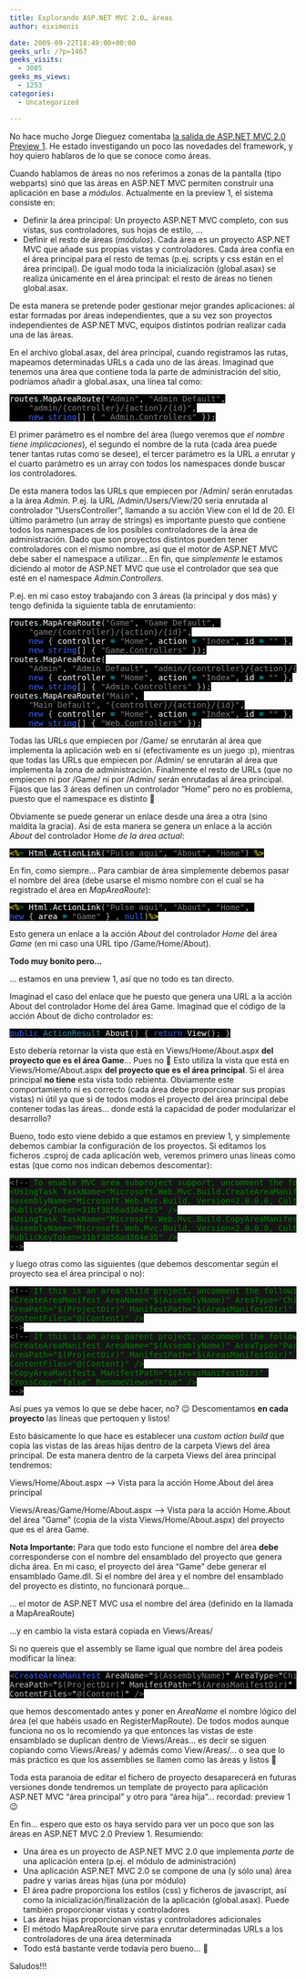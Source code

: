 ```yaml
---
title: Explorando ASP.NET MVC 2.0… áreas
author: eiximenis

date: 2009-09-22T18:49:00+00:00
geeks_url: /?p=1467
geeks_visits:
  - 3085
geeks_ms_views:
  - 1253
categories:
  - Uncategorized

---
```

No hace mucho Jorge Dieguez comentaba [la salida de ASP.NET MVC 2.0 Preview 1][1]. He estado investigando un poco las novedades del framework, y hoy quiero hablaros de lo que se conoce como áreas.

Cuando hablamos de áreas no nos referimos a zonas de la pantalla (tipo webparts) sinó que las áreas en ASP.NET MVC permiten construir una aplicación en base a _módulos_. Actualmente en la preview 1, el sistema consiste en:

  * Definir la área principal: Un proyecto ASP.NET MVC completo, con sus vistas, sus controladores, sus hojas de estilo, ...
  * Definir el resto de áreas (_módulos_). Cada área es un proyecto ASP.NET MVC que añade sus propias vistas y controladores. Cada área confía en el área principal para el resto de temas (p.ej. scripts y css están en el área principal). De igual modo toda la inicialización (global.asax) se realiza únicamente en el área principal: el resto de áreas no tienen global.asax.

De esta manera se pretende poder gestionar mejor grandes aplicaciones: al estar formadas por áreas independientes, que a su vez son proyectos independientes de ASP.NET MVC, equipos distintos podrían realizar cada una de las áreas.

En el archivo global.asax, del área principal, cuando registramos las rutas, mapeamos determinadas URLs a cada uno de las áreas. Imaginad que tenemos una área que contiene toda la parte de administración del sitio, podríamos añadir a global.asax, una línea tal como:

<pre class="code"><span style="background: black; color: white">routes</span><span style="background: black; color: cyan">.</span><span style="background: black; color: white">MapAreaRoute</span><span style="background: black; color: silver">(</span><span style="background: black; color: gray">"Admin"</span><span style="background: black; color: silver">, </span><span style="background: black; color: gray">"Admin_Default"</span><span style="background: black; color: silver">,
    </span><span style="background: black; color: gray">"admin/{controller}/{action}/{id}"</span><span style="background: black; color: silver">,
    </span><span style="background: black; color: #3e60fd">new string</span><span style="background: black; color: silver">[] { </span><span style="background: black; color: gray">" Admin.Controllers" </span><span style="background: black; color: silver">});</span></pre>

[][2][][2]

El primer parámetro es el nombre del área (luego veremos que _el nombre tiene implicaciones_), el segundo el nombre de la ruta (cada área puede tener tantas rutas como se desee), el tercer parámetro es la URL a enrutar y el cuarto parámetro es un array con todos los namespaces donde buscar los controladores.

De esta manera todos las URLs que empiecen por /Admin/ serán enrutadas a la área _Admin_. P.ej. la URL /Admin/Users/View/20 sería enrutada al controlador &ldquo;UsersController&rdquo;, llamando a su acción View con el Id de 20. El último parámetro (un array de strings) es importante puesto que contiene todos los namespaces de los posibles controladores de la área de administración. Dado que son proyectos distintos pueden tener controladores con el mismo nombre, así que el motor de ASP.NET MVC debe saber el namespace a utilizar... En fin, que _simplemente_ le estamos diciendo al motor de ASP.NET MVC que use el controlador que sea que esté en el namespace _Admin.Controllers_.

P.ej. en mi caso estoy trabajando con 3 áreas (la principal y dos más) y tengo definida la siguiente tabla de enrutamiento:

<pre class="code"><span style="background: black; color: white">routes</span><span style="background: black; color: cyan">.</span><span style="background: black; color: white">MapAreaRoute</span><span style="background: black; color: silver">(</span><span style="background: black; color: gray">"Game"</span><span style="background: black; color: silver">, </span><span style="background: black; color: gray">"Game_Default"</span><span style="background: black; color: silver">, <br />    </span><span style="background: black; color: gray">"game/{controller}/{action}/{id}"</span><span style="background: black; color: silver">,
    </span><span style="background: black; color: #3e60fd">new </span><span style="background: black; color: silver">{ </span><span style="background: black; color: white">controller </span><span style="background: black; color: cyan">= </span><span style="background: black; color: gray">"Home"</span><span style="background: black; color: silver">, </span><span style="background: black; color: white">action </span><span style="background: black; color: cyan">= </span><span style="background: black; color: gray">"Index"</span><span style="background: black; color: silver">, </span><span style="background: black; color: white">id </span><span style="background: black; color: cyan">= </span><span style="background: black; color: gray">"" </span><span style="background: black; color: silver">},
    </span><span style="background: black; color: #3e60fd">new string</span><span style="background: black; color: silver">[] { </span><span style="background: black; color: gray">"Game.Controllers" </span><span style="background: black; color: silver">});
</span><span style="background: black; color: white">routes</span><span style="background: black; color: cyan">.</span><span style="background: black; color: white">MapAreaRoute</span><span style="background: black; color: silver">(<br />    </span><span style="background: black; color: gray">"Admin"</span><span style="background: black; color: silver">, </span><span style="background: black; color: gray">"Admin_Default"</span><span style="background: black; color: silver">, </span><span style="background: black; color: gray">"admin/{controller}/{action}/{id}"</span><span style="background: black; color: silver">,
    </span><span style="background: black; color: #3e60fd">new </span><span style="background: black; color: silver">{ </span><span style="background: black; color: white">controller </span><span style="background: black; color: cyan">= </span><span style="background: black; color: gray">"Home"</span><span style="background: black; color: silver">, </span><span style="background: black; color: white">action </span><span style="background: black; color: cyan">= </span><span style="background: black; color: gray">"Index"</span><span style="background: black; color: silver">, </span><span style="background: black; color: white">id </span><span style="background: black; color: cyan">= </span><span style="background: black; color: gray">"" </span><span style="background: black; color: silver">},
    </span><span style="background: black; color: #3e60fd">new string</span><span style="background: black; color: silver">[] { </span><span style="background: black; color: gray">"Admin.Controllers" </span><span style="background: black; color: silver">});
</span><span style="background: black; color: white">routes</span><span style="background: black; color: cyan">.</span><span style="background: black; color: white">MapAreaRoute</span><span style="background: black; color: silver">(</span><span style="background: black; color: gray">"Main"</span><span style="background: black; color: silver">, <br />    </span><span style="background: black; color: gray">"Main_Default"</span><span style="background: black; color: silver">, </span><span style="background: black; color: gray">"{controller}/{action}/{id}"</span><span style="background: black; color: silver">,
    </span><span style="background: black; color: #3e60fd">new </span><span style="background: black; color: silver">{ </span><span style="background: black; color: white">controller </span><span style="background: black; color: cyan">= </span><span style="background: black; color: gray">"Home"</span><span style="background: black; color: silver">, </span><span style="background: black; color: white">action </span><span style="background: black; color: cyan">= </span><span style="background: black; color: gray">"Index"</span><span style="background: black; color: silver">, </span><span style="background: black; color: white">id </span><span style="background: black; color: cyan">= </span><span style="background: black; color: gray">"" </span><span style="background: black; color: silver">},
    </span><span style="background: black; color: #3e60fd">new string</span><span style="background: black; color: silver">[] { </span><span style="background: black; color: gray">"Web.Controllers" </span><span style="background: black; color: silver">});</span></pre>

[][2][][2]

Todas las URLs que empiecen por /Game/ se enrutarán al área que implementa la aplicación web en sí (efectivamente es un juego :p), mientras que todas las URLs que empiecen por /Admin/ se enrutarán al área que implementa la zona de administración. Finalmente el resto de URLs (que no empiecen ni por /Game/ ni por /Admin/ serán enrutadas al área principal. Fijaos que las 3 áreas definen un controlador &ldquo;Home&rdquo; pero no es problema, puesto que el namespace es distinto 🙂

Obviamente se puede generar un enlace desde una área a otra (sino maldita la gracia). Así de esta manera se genera un enlace a la acción _About_ del controlador Home _de la área actual_:

<pre class="code"><span style="background: black; color: yellow">&lt;%</span><span style="background: black; color: teal">= </span><span style="background: black; color: white">Html</span><span style="background: black; color: cyan">.</span><span style="background: black; color: white">ActionLink</span><span style="background: black; color: silver">(</span><span style="background: black; color: gray">"Pulse aquí"</span><span style="background: black; color: silver">, </span><span style="background: black; color: gray">"About"</span><span style="background: black; color: silver">, </span><span style="background: black; color: gray">"Home"</span><span style="background: black; color: silver">) </span><span style="background: black; color: yellow">%&gt;</span></pre>

[][2]

En fin, como siempre... Para cambiar de área simplemente debemos pasar el nombre del área (debe usarse el mismo nombre con el cual se ha registrado el área en _MapAreaRoute_):

<pre class="code"><span style="background: black; color: yellow">&lt;%</span><span style="background: black; color: teal">= </span><span style="background: black; color: white">Html</span><span style="background: black; color: cyan">.</span><span style="background: black; color: white">ActionLink</span><span style="background: black; color: silver">(</span><span style="background: black; color: gray">"Pulse aquí"</span><span style="background: black; color: silver">, </span><span style="background: black; color: gray">"About"</span><span style="background: black; color: silver">, </span><span style="background: black; color: gray">"Home"</span><span style="background: black; color: silver">, <br /></span><span style="background: black; color: #3e60fd">new </span><span style="background: black; color: silver">{ </span><span style="background: black; color: white">area </span><span style="background: black; color: cyan">= </span><span style="background: black; color: gray">"Game" </span><span style="background: black; color: silver">} , </span><span style="background: black; color: #3e60fd">null</span><span style="background: black; color: silver">)</span><span style="background: black; color: yellow">%&gt;</span></pre>

[][2]

Esto genera un enlace a la acción _About_ del controlador _Home_ del área _Game_ (en mi caso una URL tipo /Game/Home/About).

**Todo muy bonito pero...**

... estamos en una preview 1, así que no todo es tan directo.

Imaginad el caso del enlace que he puesto que genera una URL a la acción About del controlador Home del área Game. Imaginad que el código de la acción About de dicho controlador es:

<pre class="code"><span style="background: black; color: #3e60fd">public </span><span style="background: black; color: #2b91af">ActionResult </span><span style="background: black; color: white">About</span><span style="background: black; color: silver">() { </span><span style="background: black; color: #3e60fd">return </span><span style="background: black; color: white">View</span><span style="background: black; color: silver">(); }</span></pre>

[][2]

Esto debería retornar la vista que est&agrave; en Views/Home/About.aspx **del proyecto que es el área Game**... Pues no 🙁 Esto utiliza la vista que está en Views/Home/About.aspx **del proyecto que es el área principal**. Si el área principal **no tiene** esta vista todo rebienta. Obviamente este comportamiento ni es correcto (cada área debe proporcionar sus propias vistas) ni útil ya que si de todos modos el proyecto del área principal debe contener todas las áreas... donde está la capacidad de poder modularizar el desarrollo?

Bueno, todo esto viene debido a que estamos en preview 1, y simplemente debemos cambiar la configuración de los proyectos. Si editamos los ficheros .csproj de cada aplicación web, veremos primero unas líneas como estas (que como nos indican debemos descomentar):

<pre class="code"><span style="background: black; color: gray">&lt;!--</span><span style="background: #151515; color: green"> To enable MVC area subproject support, uncomment the following two lines:
&lt;UsingTask TaskName="Microsoft.Web.Mvc.Build.CreateAreaManifest" <br />AssemblyName="Microsoft.Web.Mvc.Build, Version=2.0.0.0, Culture=neutral, <br /></span><span style="background: #151515; color: green">PublicKeyToken=31bf3856ad364e35" /&gt;
&lt;UsingTask TaskName="Microsoft.Web.Mvc.Build.CopyAreaManifests" <br />AssemblyName="Microsoft.Web.Mvc.Build, Version=2.0.0.0, Culture=neutral, <br />PublicKeyToken=31bf3856ad364e35" /&gt;
</span><span style="background: black; color: gray">--&gt;</span></pre>

[][2]

y luego otras como las siguientes (que debemos descomentar según el proyecto sea el área principal o no):

<pre class="code"><span style="background: black; color: gray">&lt;!--</span><span style="background: #151515; color: green"> If this is an area child project, uncomment the following line:
&lt;CreateAreaManifest AreaName="$(AssemblyName)" AreaType="Child" <br />AreaPath="$(ProjectDir)" ManifestPath="$(AreasManifestDir)" <br />ContentFiles="@(Content)" /&gt;
</span><span style="background: black; color: gray">--&gt;
&lt;!--</span><span style="background: #151515; color: green"> If this is an area parent project, uncomment the following lines:
&lt;CreateAreaManifest AreaName="$(AssemblyName)" AreaType="Parent" <br />AreaPath="$(ProjectDir)" ManifestPath="$(AreasManifestDir)" <br />ContentFiles="@(Content)" /&gt;
</span><span style="background: #151515; color: green">&lt;CopyAreaManifests ManifestPath="$(AreasManifestDir)" <br />CrossCopy="false" RenameViews="true" /&gt;
</span><span style="background: black; color: gray">--&gt;</span></pre>

[][2]

Así pues ya vemos lo que se debe hacer, no? 😉 Descomentamos **en cada proyecto** las líneas que pertoquen y listos!

Esto básicamente lo que hace es establecer una _custom action build_ que copia las vistas de las áreas hijas dentro de la carpeta Views del área principal. De esta manera dentro de la carpeta Views del área principal tendremos:

Views/Home/About.aspx &ndash;> Vista para la acción Home.About del área principal

Views/Areas/Game/Home/About.aspx &ndash;> Vista para la acción Home.About del área &ldquo;Game&rdquo; (copia de la vista Views/Home/About.aspx) del proyecto que es el área Game.

**Nota Importante:** Para que todo esto funcione el nombre del área **debe** corresponderse con el nombre del ensamblado del proyecto que genera dicha área. En mi caso, el proyecto del área &ldquo;Game&rdquo; debe generar el ensamblado Game.dll. Si el nombre del área y el nombre del ensamblado del proyecto es distinto, no funcionará porque...

... el motor de ASP.NET MVC usa el nombre del área (definido en la llamada a MapAreaRoute) 

...y en cambio la vista estará copiada en Views/Areas/<NombreAssembly>

Si no quereis que el assembly se llame igual que nombre del área podeis modificar la línea:

<pre class="code"><span style="background: black; color: gray">&lt;</span><span style="background: black; color: #3e60fd">CreateAreaManifest </span><span style="background: black; color: silver">AreaName</span><span style="background: black; color: gray">=</span><span style="background: black; color: white">"</span><span style="background: black; color: gray">$(AssemblyName)</span><span style="background: black; color: white">" </span><span style="background: black; color: silver">AreaType</span><span style="background: black; color: gray">=</span><span style="background: black; color: white">"</span><span style="background: black; color: gray">Child</span><span style="background: black; color: white">" <br /></span><span style="background: black; color: silver">AreaPath</span><span style="background: black; color: gray">=</span><span style="background: black; color: white">"</span><span style="background: black; color: gray">$(ProjectDir)</span><span style="background: black; color: white">" </span><span style="background: black; color: silver">ManifestPath</span><span style="background: black; color: gray">=</span><span style="background: black; color: white">"</span><span style="background: black; color: gray">$(AreasManifestDir)</span><span style="background: black; color: white">" <br /></span><span style="background: black; color: silver">ContentFiles</span><span style="background: black; color: gray">=</span><span style="background: black; color: white">"</span><span style="background: black; color: gray">@(Content)</span><span style="background: black; color: white">" </span><span style="background: black; color: gray">/&gt;</span></pre>

[][2]

que hemos descomentado antes y poner en _AreaName_ el nombre lógico del área (el que habéis usado en RegisterMapRoute). De todos modos aunque funciona no os lo recomiendo ya que entonces las vistas de este ensamblado se duplican dentro de Views/Areas... es decir se siguen copiando como Views/Areas/<NombreAssembly> y además como View/Areas/<NuestoNombreDeArea>... o sea que lo más práctico es que los assemblies se llamen como las áreas y listos 🙂

Toda esta paranoia de editar el fichero de proyecto desaparecerá en futuras versiones donde tendremos un template de proyecto para aplicación ASP.NET MVC &ldquo;área principal&rdquo; y otro para &ldquo;área hija&rdquo;... recordad: preview 1 😉

En fin... espero que esto os haya servido para ver un poco que son las áreas en ASP.NET MVC 2.0 Preview 1. Resumiendo:

  * Una área es un proyecto de ASP.NET MVC 2.0 que implementa _parte_ de una aplicación entera (p.ej. el módulo de administración)
  * Una aplicación ASP.NET MVC 2.0 se compone de una (y sólo una) área padre y varias áreas hijas (una por módulo)
  * El área padre proporciona los estilos (css) y ficheros de javascript, así como la inicialización/finalización de la aplicación (global.asax). Puede también proporcionar vistas y controladores
  * Las áreas hijas proporcionan vistas y controladores adicionales
  * El método MapAreaRoute sirve para enrutar determinadas URLs a los controladores de una área determinada
  * Todo está bastante verde todavía pero bueno... 🙂

Saludos!!!

 [1]: /blogs/jdieguez/archive/2009/07/31/asp-net-mvc-2-preview-1.aspx
 [2]: http://11011.net/software/vspaste
